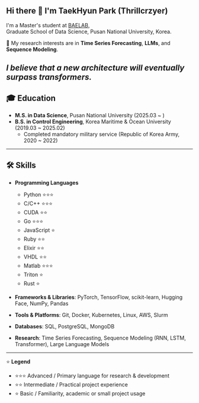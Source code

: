 ## Hi there 👋 I'm TaekHyun Park (Thrillcrzyer)

I'm a Master's student at [BAELAB](https://pnubaelab.github.io/),  
Graduate School of Data Science, Pusan National University, Korea.  

📌 My research interests are in **Time Series Forecasting**, **LLMs**, and **Sequence Modeling**.  

*I believe that a new architecture will eventually surpass transformers.*
---

## 🎓 Education
- **M.S. in Data Science**, Pusan National University (2025.03 ~ )  
- **B.S. in Control Engineering**, Korea Maritime & Ocean University (2019.03 ~ 2025.02)
  -  Completed mandatory military service (Republic of Korea Army, 2020 ~ 2022)

---

## 🛠️ Skills

- **Programming Languages**  
  - Python ⭐⭐⭐  
  - C/C++ ⭐⭐⭐ 
  - CUDA ⭐⭐  
  - Go ⭐⭐⭐
  - JavaScript ⭐  
  - Ruby ⭐⭐  
  - Elixir ⭐⭐
  - VHDL ⭐⭐  
  - Matlab ⭐⭐⭐  
  - Triton ⭐ 
  - Rust ⭐  

- **Frameworks & Libraries**: PyTorch, TensorFlow, scikit-learn, Hugging Face, NumPy, Pandas  
- **Tools & Platforms**: Git, Docker, Kubernetes, Linux, AWS, Slurm  
- **Databases**: SQL, PostgreSQL, MongoDB  
- **Research**: Time Series Forecasting, Sequence Modeling (RNN, LSTM, Transformer), Large Language Models  

---

⭐ **Legend**  
- ⭐⭐⭐ Advanced / Primary language for research & development  
- ⭐⭐ Intermediate / Practical project experience  
- ⭐ Basic / Familiarity, academic or small project usage
